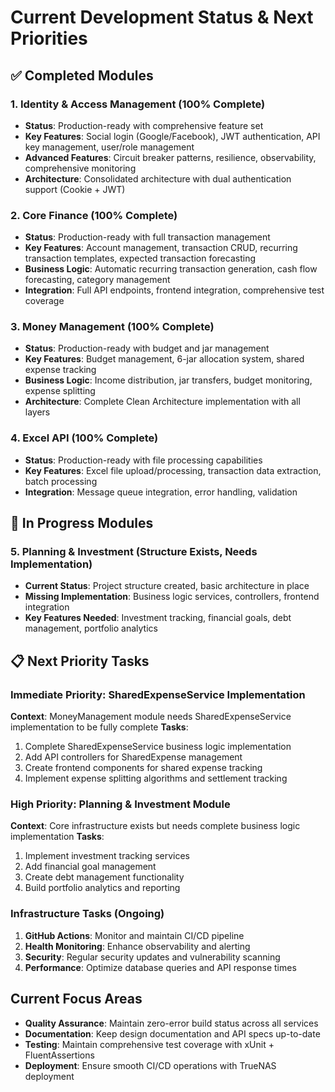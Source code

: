 # Current Development Status & Next Priorities

## ✅ Completed Modules

### 1. Identity & Access Management (100% Complete)
- **Status**: Production-ready with comprehensive feature set
- **Key Features**: Social login (Google/Facebook), JWT authentication, API key management, user/role management
- **Advanced Features**: Circuit breaker patterns, resilience, observability, comprehensive monitoring
- **Architecture**: Consolidated architecture with dual authentication support (Cookie + JWT)

### 2. Core Finance (100% Complete)  
- **Status**: Production-ready with full transaction management
- **Key Features**: Account management, transaction CRUD, recurring transaction templates, expected transaction forecasting
- **Business Logic**: Automatic recurring transaction generation, cash flow forecasting, category management
- **Integration**: Full API endpoints, frontend integration, comprehensive test coverage

### 3. Money Management (100% Complete)
- **Status**: Production-ready with budget and jar management
- **Key Features**: Budget management, 6-jar allocation system, shared expense tracking
- **Business Logic**: Income distribution, jar transfers, budget monitoring, expense splitting
- **Architecture**: Complete Clean Architecture implementation with all layers

### 4. Excel API (100% Complete)
- **Status**: Production-ready with file processing capabilities
- **Key Features**: Excel file upload/processing, transaction data extraction, batch processing
- **Integration**: Message queue integration, error handling, validation

## 🚧 In Progress Modules

### 5. Planning & Investment (Structure Exists, Needs Implementation)
- **Current Status**: Project structure created, basic architecture in place
- **Missing Implementation**: Business logic services, controllers, frontend integration
- **Key Features Needed**: Investment tracking, financial goals, debt management, portfolio analytics

## 📋 Next Priority Tasks

### Immediate Priority: SharedExpenseService Implementation
**Context**: MoneyManagement module needs SharedExpenseService implementation to be fully complete
**Tasks**:
1. Complete SharedExpenseService business logic implementation
2. Add API controllers for SharedExpense management  
3. Create frontend components for shared expense tracking
4. Implement expense splitting algorithms and settlement tracking

### High Priority: Planning & Investment Module
**Context**: Core infrastructure exists but needs complete business logic implementation
**Tasks**:
1. Implement investment tracking services
2. Add financial goal management
3. Create debt management functionality
4. Build portfolio analytics and reporting

### Infrastructure Tasks (Ongoing)
1. **GitHub Actions**: Monitor and maintain CI/CD pipeline
2. **Health Monitoring**: Enhance observability and alerting
3. **Security**: Regular security updates and vulnerability scanning
4. **Performance**: Optimize database queries and API response times

## Current Focus Areas
- **Quality Assurance**: Maintain zero-error build status across all services
- **Documentation**: Keep design documentation and API specs up-to-date
- **Testing**: Maintain comprehensive test coverage with xUnit + FluentAssertions
- **Deployment**: Ensure smooth CI/CD operations with TrueNAS deployment